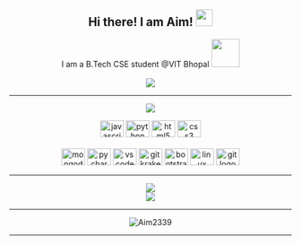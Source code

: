 <h2 align="center">
    Hi there! I am Aim! <picture> <img src="https://raw.githubusercontent.com/MartinHeinz/MartinHeinz/master/wave.gif" width="30px"> </picture>
</h2>
<p align="center">
    I am a B.Tech CSE student @VIT Bhopal <picture> <img src="https://github.com/TheDudeThatCode/TheDudeThatCode/blob/master/Assets/Developer.gif" width="50px"> </picture></h2>
<br>
<br>

<a>
       <picture> <img src="https://komarev.com/ghpvc/?username=Aim2339&color=blue" /> </picture>
</a>
</p>        

<hr/>    
<p align="center">
    <a>
       <picture> <img src="https://github-readme-streak-stats.herokuapp.com?user=Aim2339&&count_private=true&hide_border=true&background=0D1117&currStreakLabel=FFFFFF&sideLabels=FFFFFF&currStreakNum=FFFFFF&dates=FFFFFF&sideNums=FFFFFF&fire=16c410&ring=16c410&stroke=FFFFFFFF)](https://git.io/streak-stats)" /> </picture>
  </a>

<div align="center">
    <picture>
  <img src="https://cdn.jsdelivr.net/gh/devicons/devicon/icons/javascript/javascript-original.svg" height="30" width="42" alt="javascript logo"  />
  <img src="https://cdn.jsdelivr.net/gh/devicons/devicon/icons/python/python-original.svg" height="30" width="42" alt="python logo"  />
  <img src="https://cdn.jsdelivr.net/gh/devicons/devicon/icons/html5/html5-original.svg" height="30" width="42" alt="html5 logo"  />
  <img src="https://cdn.jsdelivr.net/gh/devicons/devicon/icons/css3/css3-original.svg" height="30" width="42" alt="css3 logo"  />
    </picture>
<br>
<br>
    <picture>
  <img src="https://cdn.jsdelivr.net/gh/devicons/devicon/icons/mongodb/mongodb-original.svg" height="30" width="42" alt="mongodb logo"  />
  <img src="https://cdn.jsdelivr.net/gh/devicons/devicon/icons/pycharm/pycharm-original.svg" height="30" width="42" alt="pycharm logo"  />
  <img src="https://cdn.jsdelivr.net/gh/devicons/devicon/icons/vscode/vscode-original.svg" height="30" width="42" alt="vscode logo"  />
  <img src="https://cdn.jsdelivr.net/gh/devicons/devicon/icons/gitkraken/gitkraken-original.svg" height="30" width="42" alt="gitkraken logo"  />        
  <img src="https://cdn.jsdelivr.net/gh/devicons/devicon/icons/bootstrap/bootstrap-original.svg" height="30" width="42" alt="bootstrap logo"  />
  <img src="https://cdn.jsdelivr.net/gh/devicons/devicon/icons/linux/linux-original.svg" height="30" width="42" alt="linux logo"  />
  <img src="https://cdn.jsdelivr.net/gh/devicons/devicon/icons/git/git-original.svg" height="30" width="42" alt="git logo"  />
  </picture>
</div>
 
---

<p align="center">

  <a>
        <picture><img src="https://github-readme-stats.vercel.app/api?username=Aim2339&show_icons=true&theme=tokyonight&count_private=true&show_icons=true" /></picture>
  </a> 
<br>
<a>
      <picture>  <img src="https://github-readme-stats.vercel.app/api/top-langs/?username=Aim2339&theme=tokyonight&langs_count=8&layout=compact&count_private=true&show_icons=true" /> </picture>
  </a> 
</p>

---

<p align="center"> <a> <picture><img src="https://github-profile-trophy.vercel.app/?username=Aim2339&layout=compact&theme=tokyonight" alt="Aim2339" /> </picture></a> </p>

---
